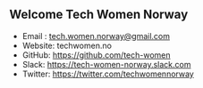 ## Welcome Tech Women Norway

- Email : <tech.women.norway@gmail.com>
- Website: techwomen.no
- GitHub: https://github.com/tech-women
- Slack: https://tech-women-norway.slack.com
- Twitter: https://twitter.com/techwomennorway
